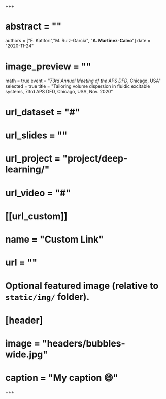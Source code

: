 +++
# abstract = ""
authors = ["E. Katifori","M. Ruiz-García", "**A. Martínez-Calvo**"]
date = "2020-11-24"
# image_preview = ""
math = true
event = "_73rd Annual Meeting of the APS DFD_, Chicago, USA"
selected = true
title = "Tailoring volume dispersion in fluidic excitable systems, 73rd APS DFD, Chicago, USA, Nov. 2020"
# url_dataset = "#"
# url_slides = ""
# url_project = "project/deep-learning/"
# url_video = "#"

# [[url_custom]]
 # name = "Custom Link"
 # url = ""

# Optional featured image (relative to `static/img/` folder).
# [header]
# image = "headers/bubbles-wide.jpg"
# caption = "My caption :smile:"

+++
